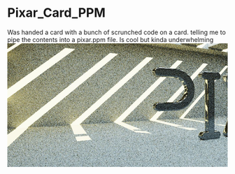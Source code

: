 # Pixar_Card_PPM
Was handed a card with a bunch of scrunched code on a card. telling me to pipe the contents into a pixar.ppm file. Is cool but kinda underwhelming 
![alt text](https://github.com/SLO42/Pixar_Card_PPM/blob/master/pixar.jpg)
